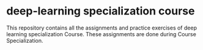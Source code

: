 # deep-learning specialization course
This repository contains all the assignments and practice exercises of deep learning specialization Course. These assignments are done during Course Specialization.

